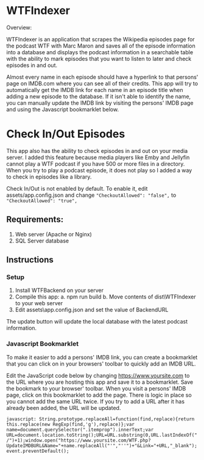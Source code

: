 # WTFIndexer
Overview:

WTFIndexer is an application that scrapes the Wikipedia episodes page for the podcast WTF with Marc Maron and saves all of the episode information into a database and displays the podcast information in a searchable table with the ability to mark episodes that you want to listen to later and check episodes in and out. 

Almost every name in each episode should have a hyperlink to that persons' page on IMDB.com where you can see all of their credits. This app will try to automatically get the IMDB link for each name in an episode title when adding a new episode to the database. If it isn't able to identify the name, you can manually update the IMDB link by visiting the persons' IMDB page and using the Javascript bookmarklet below.

# Check In/Out Episodes
This app also has the ability to check episodes in and out on your media server. I added this feature because media players like Emby and Jellyfin cannot play a WTF podcast if you have 500 or more files in a directory. When you try to play a podcast episode, it does not play so I added a way to check in episodes like a library.

Check In/Out is not enabled by default. To enable it, edit assets/app.config.json and change ```"CheckoutAllowed": "false",``` to ```"CheckoutAllowed": "true",```

## Requirements:

1. Web server (Apache or Nginx)
1. SQL Server database

## Instructions

### Setup
1. Install WTFBackend on your server
1. Compile this app:
   a. npm run build
   b. Move contents of dist\WTFIndexer to your web server
1. Edit assets\app.config.json and set the value of BackendURL

The update button will update the local database with the latest podcast information.

### Javascript Bookmarklet
To make it easier to add a persons' IMDB link, you can create a bookmarklet that you can click on in your browsers' toolbar to quickly add an IMDB URL.

Edit the JavaScript code below by changing https://www.yoursite.com to the URL where you are hosting this app and save it to a bookmarklet. Save the bookmark to your browser' toolbar. When you visit a persons' IMDB page, click on this bookmarklet to add the page. There is logic in place so you cannot add the same URL twice. If you try to add a URL after it has already been added, the URL will be updated.

```javascript: String.prototype.replaceAll=function(find,replace){return this.replace(new RegExp(find,'g'),replace)};var name=document.querySelector(".itemprop").innerText;var URL=document.location.toString();URL=URL.substring(0,URL.lastIndexOf("/")+1);window.open("https://www.yoursite.com/WTF.php?UpdateIMDBURL&Name="+name.replaceAll("'","''")+"&Link="+URL,"_blank");event.preventDefault();```
